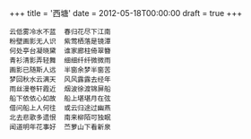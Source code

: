 +++
title = '西塘'
date = 2012-05-18T00:00:00
draft = true
+++

```text
云低雾冷水不蓝  春归花尽下江南
粉壁画影无人识  紫莺栖落是镜潭
何处亭台凝晓黛  谁家廊柱倚翠簪
青衫清影弄轻舞  细细纤纤微微雨
画影已随斯人远  半窗余梦半窗苦
梦回秋水云满天  风风露露去经年
雨丝漫卷轩霞近  烟波徐渡锦屏船
船下依依心如故  船上堪堪月在弦
借问船上人何往  或云归途过幽燕
北去悲歌多遗恨  南来柳陌可独眠
闻道明年花事好  苎萝山下看新泉
```
